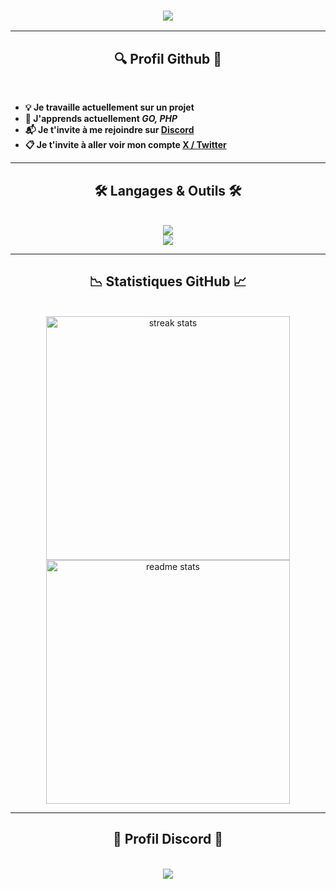 <h3 align="center">
    <img src="https://readme-typing-svg.herokuapp.com/?font=Righteous&size=35&center=true&vCenter=true&width=500&height=70&duration=4000&color=0003F7&lines=salut+toi+!+🧸;" />
</h3>

<hr/>


<h2 align="center">🔍 Profil Github 🔎</h2>
   <br/>
<div align="left">
  
- **💡 Je travaille actuellement sur un projet**
- **💼 J'apprends actuellement ***GO, PHP*****
- **📬 Je t'invite à me rejoindre sur [Discord](https://discord.com/users/689890476811354242)**
- **📋 Je t'invite à aller voir mon compte [X / Twitter](https://twitter.com/Mr_Matgord)**
</div>
 
<hr/>

 
<h2 align="center">🛠️ Langages & Outils 🛠️</h2>
   <br/>
<div align="center">
    <img src="https://skillicons.dev/icons?i=js,html,css,nodejs,md,java,ruby,ts,mongodb,mysql,sqlite" /><br>
    <img src="https://skillicons.dev/icons?i=vscode,powershell,wordpress,ps,ai,github,git,discord,bots"/>
</div>

<hr/>


<h2 align="center">📉 Statistiques GitHub 📈</h2>
   <br>
<div align=center>
      <img width=390 src="https://github-readme-stats.vercel.app/api?username=MatgordFR&theme=dark&show_icons=true&hide_border=false&count_private=false" alt="streak stats"/>
      <img width=390 src="https://github-readme-stats.vercel.app/api/top-langs/?username=MatgordFR&theme=dark&show_icons=true&hide_border=false&layout=compact" alt="readme stats" />
</div>

<hr/>


<h2 align="center">📁 Profil Discord 📂</h2>
   <br>
<div align="center">
      <img src='https://lanyard-profile-readme.vercel.app/api/689890476811354242' /></a>
</div>
